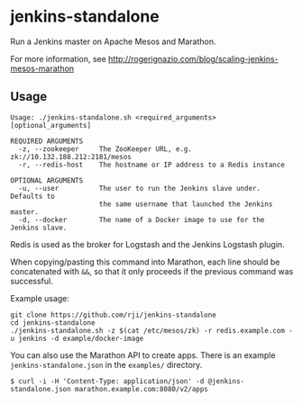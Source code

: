 # jenkins-standalone
Run a Jenkins master on Apache Mesos and Marathon.

For more information, see <http://rogerignazio.com/blog/scaling-jenkins-mesos-marathon>

## Usage
```
Usage: ./jenkins-standalone.sh <required_arguments> [optional_arguments]

REQUIRED ARGUMENTS
  -z, --zookeeper     The ZooKeeper URL, e.g. zk://10.132.188.212:2181/mesos
  -r, --redis-host    The hostname or IP address to a Redis instance

OPTIONAL ARGUMENTS
  -u, --user          The user to run the Jenkins slave under. Defaults to
                      the same username that launched the Jenkins master.
  -d, --docker        The name of a Docker image to use for the Jenkins slave.
```

Redis is used as the broker for Logstash and the Jenkins Logstash plugin.

When copying/pasting this command into Marathon, each line should be
concatenated with `&&`, so that it only proceeds if the previous command
was successful.

Example usage:
```
git clone https://github.com/rji/jenkins-standalone
cd jenkins-standalone
./jenkins-standalone.sh -z $(cat /etc/mesos/zk) -r redis.example.com -u jenkins -d example/docker-image
```

You can also use the Marathon API to create apps. There is an example
`jenkins-standalone.json` in the `examples/` directory.

```
$ curl -i -H 'Content-Type: application/json' -d @jenkins-standalone.json marathon.example.com:8080/v2/apps
```

